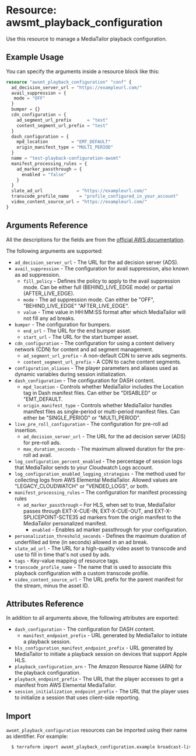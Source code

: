 # Resource: awsmt_playback_configuration

Use this resource to manage a MediaTailor playback configuration.

## Example Usage

You can specify the arguments inside a resource block like this:

```terraform
resource "awsmt_playback_configuration" "conf" {
  ad_decision_server_url = "https://exampleurl.com/"
  avail_suppression = {
   mode = "OFF"
  }
  bumper = {}
  cdn_configuration = {
    ad_segment_url_prefix      = "test"
    content_segment_url_prefix = "test"
  }
  dash_configuration = {
    mpd_location         = "EMT_DEFAULT"
    origin_manifest_type = "MULTI_PERIOD"
  }
  name = "test-playback-configuration-awsmt"
  manifest_processing_rules = {
    ad_marker_passthrough = {
      enabled = "false"
    }
  }
  slate_ad_url             = "https://exampleurl.com/"
  transcode_profile_name    = "profile_configured_in_your_account"
  video_content_source_url = "https://exampleurl.com/"
}
```

## Arguments Reference

All the descriptions for the fields are from the [official AWS documentation](https://docs.aws.amazon.com/sdk-for-go/api/service/mediatailor/#MediaTailor.PutPlaybackConfiguration).

The following arguments are supported:

- `ad_decision_server_url` - The URL for the ad decision server (ADS).
- `avail_suppression` - The configuration for avail suppression, also known as ad suppression.
  - `fill_policy` - Defines the policy to apply to the avail suppression mode. Can be either full (BEHIND_LIVE_EDGE mode) or partial (AFTER_LIVE_EDGE).
  - `mode` - The ad suppression mode. Can either be "OFF", "BEHIND_LIVE_EDGE" "AFTER_LIVE_EDGE".
  - `value` - Time value in HH:MM:SS format after which MediaTailor will not fill any ad breaks.
- `bumper` - The configuration for bumpers.
  - `end_url` - The URL for the end bumper asset.
  - `start_url` - The URL for the start bumper asset.
- `cdn_configuration` - The configuration for using a content delivery network (CDN) for content and ad segment management.
  - `ad_segment_url_prefix` - A non-default CDN to serve ads segments.
  - `content_segment_url_prefix` - A CDN to cache content segments.
- `configuration_aliases` - The player parameters and aliases used as dynamic variables during session initialization.
- `dash_configuration` - The configuration for DASH content.
  - `mpd_location` - Controls whether MediaTailor includes the Location tag in Dash manifest files. Can either be "DISABLED" or "EMT_DEFAULT.
  - `origin_manifest_type` - Controls whether MediaTailor handles manifest files as single-period or multi-period manifest files. Can either be "SINGLE_PERIOD" or "MULTI_PERIOD".
- `live_pre_roll_configuration` - The configuration for pre-roll ad insertion.
  - `ad_decision_server_url` - The URL for the ad decision server (ADS) for pre-roll ads.
  - `max_duration_seconds` - The maximum allowed duration for the pre-roll ad avail.
- `log_configuration_percent_enabled` - The percentage of session logs that MediaTailor sends to your Cloudwatch Logs account.
- `log_configuration_enabled_logging_strategies` - The method used for collecting logs from AWS Elemental MediaTailor. Allowed values are "LEGACY_CLOUDWATCH" or "VENDED_LOGS", or both.
- `manifest_processing_rules` – The configuration for manifest processing rules
  - `ad_marker_passthrough` – For HLS, when set to true, MediaTailor passes through EXT-X-CUE-IN, EXT-X-CUE-OUT, and EXT-X-SPLICEPOINT-SCTE35 ad markers from the origin manifest to the MediaTailor personalized manifest.
    - `enabled` - Enables ad marker passthrough for your configuration.
- `personalization_threshold_seconds` - Defines the maximum duration of underfilled ad time (in seconds) allowed in an ad break.
- `slate_ad_url` - The URL for a high-quality video asset to transcode and use to fill in time that's not used by ads.
- `tags` - Key-value mapping of resource tags.
- `transcode_profile_name` - The name that is used to associate this playback configuration with a custom transcode profile.
- `video_content_source_url` - The URL prefix for the parent manifest for the stream, minus the asset ID.

## Attributes Reference

In addition to all arguments above, the following attributes are exported:

- `dash_configuration` - The configuration for DASH content.
  - `manifest_endpoint_prefix` - URL generated by MediaTailor to initiate a playback session.
- `hls_configuration_manifest_endpoint_prefix` - URL generated by MediaTailor to initiate a playback session on devices that support Apple HLS.
- `playback_configuration_arn` - The Amazon Resource Name (ARN) for the playback configuration.
- `playback_endpoint_prefix` - The URL that the player accesses to get a manifest from AWS Elemental MediaTailor.
- `session_initialization_endpoint_prefix` - The URL that the player uses to initialize a session that uses client-side reporting.

## Import

`awsmt_playback_configuration` resources can be imported using their name as identifier. For example:

```sh
  $ terraform import awsmt_playback_configuration.example broadcast-live-stream
```
